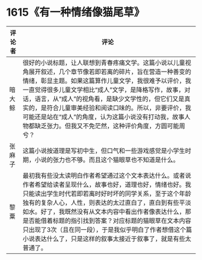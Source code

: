 # 1615《有一种情绪像猫尾草》

评论者 | 评论 |
|---|---|
暗大鲸|很好的小说标题，让人联想到青春疼痛文学。这篇小说以儿童视角展开叙述，几个章节像若即若离的碎片，旨在营造一种善变的情绪，彰显主题。如果这篇算作儿童文学，我很难予以评价，我一直觉得很多儿童文学相比“成人”文学，是降格写作，故事，对话，语言，从“成人”的视角看，是缺少文学性的，但它们又是真实的，是符合儿童审美经验和阅读口味的。所以，非要评价，我可能还是站在“成人”的角度，认为这篇小说没有打动我，故事人物都缺乏张力。但我又不免茫然，这种评价角度，方圆可能周兮？
张麻子|这篇小说按道理是写初中生，但口气和一些游戏感觉是小学生时期，小说的张力也不够。而且这个猫眼草也不知道是什么。
黎粟|最初我有些没太读明白作者希望通过这个文本表达什么。或者说作者希望给读者呈现什么，故事也好，道理也好，情绪也好。我只能读出学生时代若即若离时好时坏的同学关系，至于这个年龄独有的复杂人心，人性，则表达的太过直白了，直白到有些平淡如水。好了，我既然没有从文本内容中看出作者像表达什么，那是否能借着标题的指引找到答案？对应标题的猫眼草在文本内容只出现了3次（且在同一段），于是我似乎明白了作者想借这个篇小说表达什么了，只是这样的叙事太接近于叙事了，就是有些太普通了。